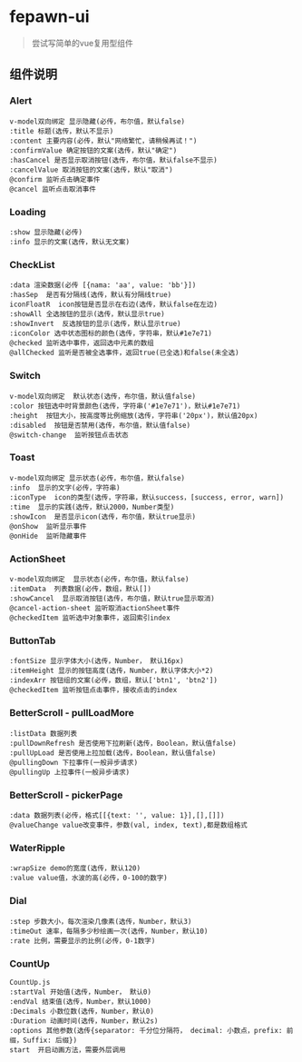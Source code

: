 # fepawn-ui

> 尝试写简单的vue复用型组件



## 组件说明

### Alert

```
v-model双向绑定 显示隐藏(必传，布尔值，默认false)
:title 标题(选传，默认不显示)
:content 主要内容(必传，默认"网络繁忙，请稍候再试！")
:confirmValue 确定按钮的文案(选传，默认"确定")
:hasCancel 是否显示取消按钮(选传，布尔值，默认false不显示)
:cancelValue 取消按钮的文案(选传，默认"取消")
@confirm 监听点击确定事件
@cancel 监听点击取消事件
```

### Loading

```
:show 显示隐藏(必传)
:info 显示的文案(选传，默认无文案)
```

### CheckList

```
:data 渲染数据(必传 [{nama: 'aa', value: 'bb'}])
:hasSep  是否有分隔线(选传，默认有分隔线true)
iconFloatR  icon按钮是否显示在右边(选传，默认false在左边)
:showAll 全选按钮的显示(选传，默认显示true)
:showInvert  反选按钮的显示(选传，默认显示true)
:iconColor 选中状态图标的颜色(选传，字符串，默认#1e7e71)
@checked 监听选中事件，返回选中元素的数组
@allChecked 监听是否被全选事件，返回true(已全选)和false(未全选)
```

### Switch

```
v-model双向绑定  默认状态(选传，布尔值，默认值false)
:color 按钮选中时背景颜色(选传，字符串('#1e7e71')，默认#1e7e71)
:height  按钮大小，按高度等比例缩放(选传，字符串('20px')，默认值20px)
:disabled  按钮是否禁用(选传，布尔值，默认值false)
@switch-change  监听按钮点击状态
```

### Toast

```
v-model双向绑定 显示状态(必传，布尔值，默认false)
:info  显示的文字(必传，字符串)
:iconType  icon的类型(选传，字符串，默认success，[success, error, warn])
:time  显示的实践(选传，默认2000，Number类型)
:showIcon  是否显示icon(选传，布尔值，默认true显示)
@onShow  监听显示事件
@onHide  监听隐藏事件
```

### ActionSheet

```
v-model双向绑定  显示状态(必传，布尔值，默认false)
:itemData  列表数据(必传，数组，默认[])
:showCancel  显示取消按钮(选传，布尔值，默认true显示取消)
@cancel-action-sheet 监听取消actionSheet事件
@checkedItem 监听选中对象事件，返回索引index
```

### ButtonTab

```
:fontSize 显示字体大小(选传，Number， 默认16px)
:itemHeight 显示的按钮高度(选传，Number，默认字体大小*2)
:indexArr 按钮组的文案(必传，数组，默认['btn1', 'btn2'])
@checkedItem 监听按钮点击事件，接收点击的index
```

### BetterScroll - pullLoadMore

```
:listData 数据列表
:pullDownRefresh 是否使用下拉刷新(选传，Boolean，默认值false)
:pullUpLoad 是否使用上拉加载(选传，Boolean，默认值false)
@pullingDown 下拉事件(一般异步请求)
@pullingUp 上拉事件(一般异步请求)
```

### BetterScroll - pickerPage

```
:data 数据列表(必传，格式[[{text: '', value: 1}],[],[]])
@valueChange value改变事件，参数(val, index, text),都是数组格式
```

### WaterRipple

```
:wrapSize demo的宽度(选传，默认120)
:value value值，水波的高(必传，0-100的数字)
```

### Dial

```
:step 步数大小，每次渲染几像素(选传，Number，默认3)
:timeOut 速率，每隔多少秒绘画一次(选传，Number，默认10)
:rate 比例，需要显示的比例(必传，0-1数字)
```

### CountUp

```
CountUp.js
:startVal 开始值(选传，Number， 默认0)
:endVal 结束值(选传，Number，默认1000)
:Decimals 小数位数(选传，Number，默认0)
:Duration 动画时间(选传，Number，默认2s)
:options 其他参数(选传{separator: 千分位分隔符， decimal: 小数点，prefix: 前缀，Suffix: 后缀})
start  开启动画方法，需要外层调用
```